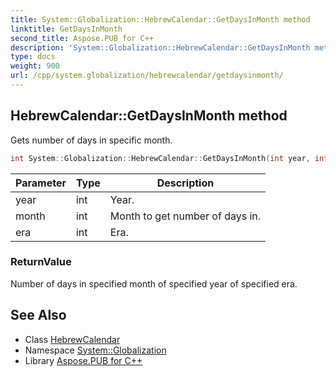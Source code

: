 ```yaml
---
title: System::Globalization::HebrewCalendar::GetDaysInMonth method
linktitle: GetDaysInMonth
second_title: Aspose.PUB for C++
description: 'System::Globalization::HebrewCalendar::GetDaysInMonth method. Gets number of days in specific month in C++.'
type: docs
weight: 900
url: /cpp/system.globalization/hebrewcalendar/getdaysinmonth/
---
```

## HebrewCalendar::GetDaysInMonth method


Gets number of days in specific month.

```cpp
int System::Globalization::HebrewCalendar::GetDaysInMonth(int year, int month, int era) const override
```


| Parameter | Type | Description |
| --- | --- | --- |
| year | int | Year. |
| month | int | Month to get number of days in. |
| era | int | Era. |

### ReturnValue

Number of days in specified month of specified year of specified era.

## See Also

* Class [HebrewCalendar](../)
* Namespace [System::Globalization](../../)
* Library [Aspose.PUB for C++](../../../)
